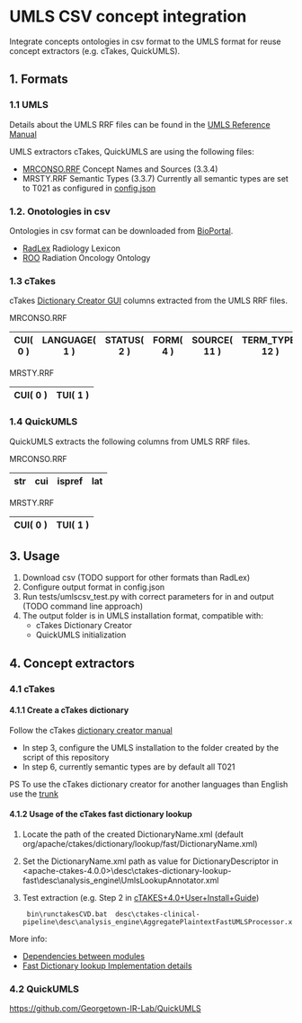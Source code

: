 # UMLS CSV concept integration

Integrate concepts ontologies in csv format to the UMLS format for reuse concept extractors (e.g. cTakes, QuickUMLS).

## 1. Formats 
### 1.1 UMLS

Details about the UMLS RRF files can be found in the [UMLS Reference Manual](https://www.ncbi.nlm.nih.gov/books/NBK9685/)

UMLS extractors cTakes, QuickUMLS are using the following files:
- [MRCONSO.RRF](https://www.ncbi.nlm.nih.gov/books/NBK9685/table/ch03.T.concept_names_and_sources_file_mr/?report=objectonly) Concept Names and Sources (3.3.4)
- MRSTY.RRF Semantic Types (3.3.7) Currently all semantic types are set to T021 as configured in [config.json](config.json)
    

### 1.2. Onotologies in csv

Ontologies in csv format can be downloaded from [BioPortal](http://bioportal.bioontology.org).
 
- [RadLex](http://bioportal.bioontology.org/ontologies/RADLEX) Radiology Lexicon
- [ROO](https://bioportal.bioontology.org/ontologies/ROO) Radiation Oncology Ontology



### 1.3 cTakes

cTakes [Dictionary Creator GUI](https://cwiki.apache.org/confluence/display/CTAKES/Dictionary+Creator+GUI) columns extracted from the UMLS RRF files.

MRCONSO.RRF

| CUI( 0 ) | LANGUAGE( 1 ) | STATUS( 2 ) | FORM( 4 ) | SOURCE( 11 ) | TERM_TYPE( 12 ) | SOURCE_CODE( 13 ) | TEXT( 14 ) |
|----------|---------------|-------------|-----------|--------------|-----------------|-------------------|------------|

MRSTY.RRF

| CUI( 0 ) | TUI( 1 ) |
|----------|----------|


### 1.4 QuickUMLS

QuickUMLS extracts the following columns from UMLS RRF files.

MRCONSO.RRF

| str | cui | ispref | lat |
|-----|-----|--------|-----|
  
MRSTY.RRF

| CUI( 0 ) | TUI( 1 ) |
|----------|----------|


## 3. Usage

1. Download csv (TODO support for other formats than RadLex)
2. Configure output format in config.json
3. Run tests/umlscsv_test.py with correct parameters for in and output (TODO command line approach)
4. The output folder is in UMLS installation format, compatible with:  
    - cTakes Dictionary Creator
    - QuickUMLS initialization 

    
## 4. Concept extractors

### 4.1 cTakes


#### 4.1.1 Create a cTakes dictionary

Follow the cTakes [dictionary creator manual](https://cwiki.apache.org/confluence/display/CTAKES/Dictionary+Creator+GUI)
- In step 3, configure the UMLS installation to the folder created by the script of this repository
- In step 6, currently semantic types are by default all T021

PS
To use the cTakes dictionary creator for another languages than English use the [trunk](https://svn.apache.org/repos/asf/ctakes/trunk/ctakes-gui/src/main/java/org/apache/ctakes/gui/dictionary/DictionaryCreator.java)

#### 4.1.2 Usage of the cTakes fast dictionary lookup

1. Locate the path of the created DictionaryName.xml (default org/apache/ctakes/dictionary/lookup/fast/DictionaryName.xml)
2. Set the DictionaryName.xml path as value for DictionaryDescriptor in <apache-ctakes-4.0.0>\desc\ctakes-dictionary-lookup-fast\desc\analysis_engine\UmlsLookupAnnotator.xml
3. Test extraction (e.g. Step 2 in [cTAKES+4.0+User+Install+Guide](https://cwiki.apache.org/confluence/display/CTAKES/cTAKES+4.0+User+Install+Guide))
    
        bin\runctakesCVD.bat  desc\ctakes-clinical-pipeline\desc\analysis_engine\AggregatePlaintextFastUMLSProcessor.xml


More info:
- [Dependencies between modules](https://cwiki.apache.org/confluence/display/CTAKES/cTAKES+4.0+Component+Use+Guide#cTAKES4.0ComponentUseGuide-ComponentDependencies)
- [Fast Dictionary lookup Implementation details](https://cwiki.apache.org/confluence/display/CTAKES/cTAKES+4.0+-+Fast+Dictionary+Lookup)

### 4.2 QuickUMLS

https://github.com/Georgetown-IR-Lab/QuickUMLS


